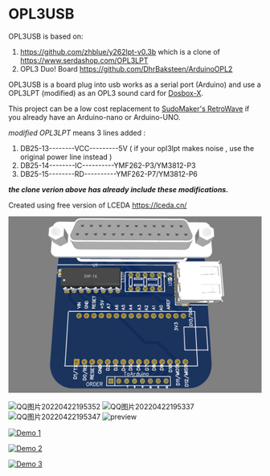 # OPL3USB

OPL3USB is based on:
  1. https://github.com/zhblue/y262lpt-v0.3b which is a clone of https://www.serdashop.com/OPL3LPT
  2. OPL3 Duo! Board https://github.com/DhrBaksteen/ArduinoOPL2

OPL3USB is a board plug into usb works as a serial port (Arduino) and use a OPL3LPT (modified) as an OPL3 sound card for [Dosbox-X](https://dosbox-x.com/).

This project can be a low cost replacement to [SudoMaker's RetroWave](https://github.com/SudoMaker/RetroWave) if you already have an Arduino-nano or Arduino-UNO.

*modified OPL3LPT*
means 3 lines added :
  1. DB25-13--------VCC---------5V      ( if your opl3lpt makes noise , use the original power line instead )
  2. DB25-14--------IC----------YMF262-P3/YM3812-P3
  3. DB25-15--------RD----------YMF262-P7/YM3812-P6
   
***the clone verion above has already include these modifications.***

Created using free version of LCEDA https://lceda.cn/
   
![模拟图](https://github.com/zhblue/OPL3USB/blob/main/OPL3USB.png?raw=true)

![QQ图片20220422195352](https://user-images.githubusercontent.com/3926566/164709548-efd4177a-7d58-40af-ab78-bd0b47e88413.jpg)
![QQ图片20220422195337](https://user-images.githubusercontent.com/3926566/164709562-cb9869ab-2e6c-4edc-b6fd-56377d68c9f8.jpg)
![QQ图片20220422195347](https://user-images.githubusercontent.com/3926566/164709568-8faaf54e-5c79-432d-aff7-edba869988d3.jpg)
![preview](https://user-images.githubusercontent.com/3926566/166856240-ecc5de7c-cee1-4c29-8d8e-71f6f70220e1.png)

[![Demo 1](https://img.youtube.com/vi/L81NinScREs/hqdefault.jpg)](https://www.youtube.com/watch?v=L81NinScREs)

[![Demo 2](https://img.youtube.com/vi/-RRTtd-lfNA/hqdefault.jpg)](https://www.youtube.com/watch?v=-RRTtd-lfNA)

[![Demo 3](https://img.youtube.com/vi/1FqVQKUkN9A/hqdefault.jpg)](https://www.youtube.com/watch?v=1FqVQKUkN9A)

